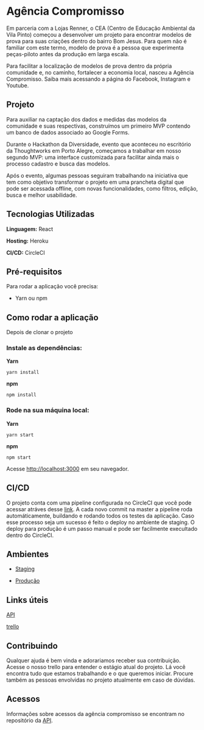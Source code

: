 # Agência Compromisso

Em parceria com a Lojas Renner, o CEA (Centro de Educação Ambiental da Vila Pinto) começou a desenvolver um projeto para encontrar modelos de prova para suas criações dentro do bairro Bom Jesus. Para quem não é familiar com este termo, modelo de prova é a pessoa que experimenta peças-piloto antes da produção em larga escala.

Para facilitar a localização de modelos de prova dentro da própria comunidade e, no caminho, fortalecer a economia local, nasceu a Agência Compromisso. Saiba mais acessando a página do Facebook, Instagram e Youtube.

## Projeto

Para auxiliar na captação dos dados e medidas das modelos da comunidade e suas respectivas, construímos um primeiro MVP contendo um banco de dados associado ao Google Forms.

Durante o Hackathon da Diversidade, evento que aconteceu no escritório da Thoughtworks em Porto Alegre, começamos a trabalhar em nosso segundo MVP: uma interface customizada para facilitar ainda mais o processo cadastro e busca das modelos.

Após o evento, algumas pessoas seguiram trabalhando na iniciativa que tem como objetivo transformar o projeto em uma prancheta digital que pode ser acessada offline, com novas funcionalidades, como filtros, edição, busca e melhor usabilidade.

## Tecnologias Utilizadas

**Linguagem:** React

**Hosting:** Heroku

**CI/CD:** CircleCI

## Pré-requisitos

Para rodar a aplicação você precisa:

- Yarn ou npm

## Como rodar a aplicação

Depois de clonar o projeto

### Instale as dependências:

**Yarn**

```
yarn install
```

**npm**

```
npm install
```

### Rode na sua máquina local:

**Yarn**

```
yarn start
```

**npm**

```
npm start
```

Acesse [http://localhost:3000](http://localhost:3000) em seu navegador.

## CI/CD

O projeto conta com uma pipeline configurada no CircleCI que você pode acessar atráves desse [link](https://app.circleci.com/github/hackathon-da-diversidade/agencia-compromisso-web/pipelines). A cada novo commit na master a pipeline roda automáticamente, buildando e rodando todos os testes da aplicação. Caso esse processo seja um sucesso é feito o deploy no ambiente de staging. O deploy para produção é um passo manual e pode ser facilmente execultado dentro do CircleCI.

## Ambientes

- [Staging](https://agencia-compromisso-stg.herokuapp.com/)

- [Produção](https://agencia-compromisso.herokuapp.com/)

## Links úteis

[API](https://github.com/hackathon-da-diversidade/agencia-compromisso)

[trello](https://trello.com/b/YL5SbWzZ/ag%C3%AAncia-compromisso)

## Contribuindo

Qualquer ajuda é bem vinda e adorariamos receber sua contribuição. Acesse o nosso trello para entender o estágio atual do projeto. Lá você encontra tudo que estamos trabalhando e o que queremos iniciar. Procure também as pessoas envolvidas no projeto atualmente em caso de dúvidas.

## Acessos

Informações sobre acessos da agência compromisso se encontram no repositório da [API](https://github.com/hackathon-da-diversidade/agencia-compromisso).

